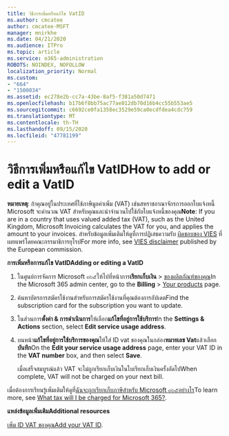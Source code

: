```yaml
---
title: วิธีการเพิ่มหรือแก้ไข VatID
ms.author: cmcatee
author: cmcatee-MSFT
manager: mnirkhe
ms.date: 04/21/2020
ms.audience: ITPro
ms.topic: article
ms.service: o365-administration
ROBOTS: NOINDEX, NOFOLLOW
localization_priority: Normal
ms.custom:
- "664"
- "1500034"
ms.assetid: ec278e2b-cc7a-43be-8af5-f381a50d7471
ms.openlocfilehash: b17b6f8bb75ac77ae012db70d16b4cc55b553ae5
ms.sourcegitcommit: c6692ce0fa1358ec3529e59ca0ecdfdea4cdc759
ms.translationtype: MT
ms.contentlocale: th-TH
ms.lasthandoff: 09/15/2020
ms.locfileid: "47781199"
---
```

# <a name="how-to-add-or-edit-a-vatid"></a><span data-ttu-id="bcc54-102">วิธีการเพิ่มหรือแก้ไข VatID</span><span class="sxs-lookup"><span data-stu-id="bcc54-102">How to add or edit a VatID</span></span>

<span data-ttu-id="bcc54-103">**หมายเหตุ**: ถ้าคุณอยู่ในประเทศที่ใช้ภาษีมูลค่าเพิ่ม (VAT) เช่นสหราชอาณาจักรการออกใบแจ้งหนี้ Microsoft จะคำนวณ VAT สำหรับคุณและนำจำนวนไปใช้กับใบแจ้งหนี้ของคุณ</span><span class="sxs-lookup"><span data-stu-id="bcc54-103">**Note**: If you are in a country that uses valued added tax (VAT), such as the United Kingdom, Microsoft Invoicing calculates the VAT for you, and applies the amount to your invoices.</span></span> <span data-ttu-id="bcc54-104">สำหรับข้อมูลเพิ่มเติมให้ดูที่การปฏิเสธความรับ [ผิดชอบของ VIES](https://go.microsoft.com/fwlink/p/?LinkID=841741) ที่เผยแพร่โดยคณะกรรมาธิการยุโรป</span><span class="sxs-lookup"><span data-stu-id="bcc54-104">For more info, see [VIES disclaimer](https://go.microsoft.com/fwlink/p/?LinkID=841741) published by the European commission.</span></span>

<span data-ttu-id="bcc54-105">**การเพิ่มหรือการแก้ไข VatID**</span><span class="sxs-lookup"><span data-stu-id="bcc54-105">**Adding or editing a VatID**</span></span>

1. <span data-ttu-id="bcc54-106">ในศูนย์การจัดการ Microsoft ๓๖๕ให้ไปที่หน้าการ**เรียกเก็บเงิน** \> [ของผลิตภัณฑ์ของคุณ](https://go.microsoft.com/fwlink/p/?linkid=842054)</span><span class="sxs-lookup"><span data-stu-id="bcc54-106">In the Microsoft 365 admin center, go to the **Billing** \> [Your products](https://go.microsoft.com/fwlink/p/?linkid=842054) page.</span></span>

2. <span data-ttu-id="bcc54-107">ค้นหาบัตรการสมัครใช้งานสำหรับการสมัครใช้งานที่คุณต้องการอัปเดต</span><span class="sxs-lookup"><span data-stu-id="bcc54-107">Find the subscription card for the subscription you want to update.</span></span>

3. <span data-ttu-id="bcc54-108">ในส่วนการ**ตั้งค่า & การดำเนินการ**ให้เลือก**แก้ไขที่อยู่การใช้บริการ**</span><span class="sxs-lookup"><span data-stu-id="bcc54-108">In the **Settings & Actions** section, select **Edit service usage address**.</span></span>

4. <span data-ttu-id="bcc54-109">บนหน้า**แก้ไขที่อยู่การใช้บริการของคุณ**ให้ใส่ ID vat ของคุณในกล่อง**หมายเลข Vat**แล้วเลือก**บันทึก**</span><span class="sxs-lookup"><span data-stu-id="bcc54-109">On the **Edit your service usage address** page, enter your VAT ID in the **VAT number** box, and then select **Save**.</span></span>

    <span data-ttu-id="bcc54-110">เมื่อเสร็จสมบูรณ์แล้ว VAT จะไม่ถูกเรียกเก็บเงินในใบเรียกเก็บเงินครั้งถัดไป</span><span class="sxs-lookup"><span data-stu-id="bcc54-110">When complete, VAT will not be charged on your next bill.</span></span>

<span data-ttu-id="bcc54-111">เมื่อต้องการเรียนรู้เพิ่มเติมให้ดูที่[ฉันจะถูกเรียกเก็บภาษีสำหรับ Microsoft ๓๖๕อย่างไร](https://docs.microsoft.com/microsoft-365/commerce/billing-and-payments/tax-information)</span><span class="sxs-lookup"><span data-stu-id="bcc54-111">To learn more, see [What tax will I be charged for Microsoft 365?](https://docs.microsoft.com/microsoft-365/commerce/billing-and-payments/tax-information).</span></span>

<span data-ttu-id="bcc54-112">**แหล่งข้อมูลเพิ่มเติม**</span><span class="sxs-lookup"><span data-stu-id="bcc54-112">**Additional resources**</span></span>

<span data-ttu-id="bcc54-113">[เพิ่ม ID VAT ของคุณ](https://docs.microsoft.com/microsoft-365/commerce/billing-and-payments/tax-information?view=o365-worldwide#add-your-vat-id-eu-countries-only)</span><span class="sxs-lookup"><span data-stu-id="bcc54-113">[Add your VAT ID](https://docs.microsoft.com/microsoft-365/commerce/billing-and-payments/tax-information?view=o365-worldwide#add-your-vat-id-eu-countries-only).</span></span>
